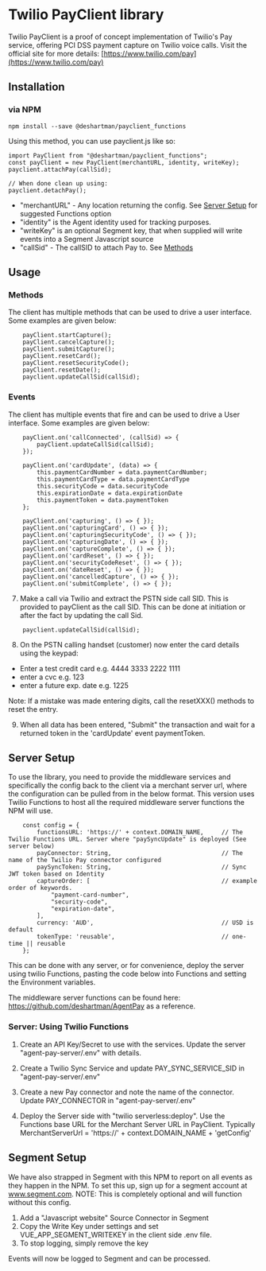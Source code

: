 # Twilio PayClient library

Twilio PayClient is a proof of concept implementation of Twilio's Pay service, offering PCI DSS payment capture on Twilio voice calls.
Visit the official site for more details: [https://www.twilio.com/pay](https://www.twilio.com/pay)

## Installation

### via NPM

```
npm install --save @deshartman/payclient_functions
```

Using this method, you can use payclient.js like so:

```
import PayClient from "@deshartman/payclient_functions";
const payClient = new PayClient(merchantURL, identity, writeKey);
payclient.attachPay(callSid);

// When done clean up using:
payclient.detachPay();
```

- "merchantURL" - Any location returning the config. See [Server Setup](#sever-setup) for suggested Functions option
- "identity" is the Agent identity used for tracking purposes.
- "writeKey" is an optional Segment key, that when supplied will write events into a Segment Javascript source
- "callSid" - The callSID to attach Pay to. See [Methods](methods)

## Usage

### Methods

The client has multiple methods that can be used to drive a user interface. Some examples are given below:

```
    payClient.startCapture();
    payClient.cancelCapture();
    payClient.submitCapture();
    payClient.resetCard();
    payClient.resetSecurityCode();
    payClient.resetDate();
    payclient.updateCallSid(callSid);
```

### Events

The client has multiple events that fire and can be used to drive a User interface. Some examples are given below:

```
    payClient.on('callConnected', (callSid) => {
        payClient.updateCallSid(callSid);
    });

    payClient.on('cardUpdate', (data) => {
        this.paymentCardNumber = data.paymentCardNumber;
        this.paymentCardType = data.paymentCardType
        this.securityCode = data.securityCode
        this.expirationDate = data.expirationDate
        this.paymentToken = data.paymentToken
    };

    payClient.on('capturing', () => { });
    payClient.on('capturingCard', () => { });
    payClient.on('capturingSecurityCode', () => { });
    payClient.on('capturingDate', () => { });
    payClient.on('captureComplete', () => { });
    payClient.on('cardReset', () => { });
    payClient.on('securityCodeReset', () => { });
    payClient.on('dateReset', () => { });
    payClient.on('cancelledCapture', () => { });
    payClient.on('submitComplete', () => { });
```

7. Make a call via Twilio and extract the PSTN side call SID. This is provided to payClient as the call SID. This can be done
   at initiation or after the fact by updating the call Sid.

```
    payclient.updateCallSid(callSid);
```

8. On the PSTN calling handset (customer) now enter the card details using the keypad:

- Enter a test credit card e.g. 4444 3333 2222 1111
- enter a cvc e.g. 123
- enter a future exp. date e.g. 1225

Note: If a mistake was made entering digits, call the resetXXX() methods to reset the entry.

9. When all data has been entered, "Submit" the transaction and wait for a returned token in the 'cardUpdate' event paymentToken.

## Server Setup

To use the library, you need to provide the middleware services and specifically the config back to the client via a merchant server url, where the configuration can be pulled from in the below format. This version uses Twilio Functions to host all the required middleware server functions the NPM will use.

```
    const config = {
        functionsURL: 'https://' + context.DOMAIN_NAME,     // The Twilio Functions URL. Server where "paySyncUpdate" is deployed (See server below)
        payConnector: String,                               // The name of the Twilio Pay connector configured
        paySyncToken: String,                               // Sync JWT token based on Identity
        captureOrder: [                                     // example order of keywords.
            "payment-card-number",
            "security-code",
            "expiration-date",
        ],
        currency: 'AUD',                                    // USD is default
        tokenType: 'reusable',                              // one-time || reusable
    };
```

This can be done with any server, or for convenience, deploy the server using twilio Functions, pasting the code below into Functions and setting the Environment variables.

The middleware server functions can be found here: https://github.com/deshartman/AgentPay as a reference.

### Server: Using Twilio Functions

1. Create an API Key/Secret to use with the services. Update the server "agent-pay-server/.env" with details.

2. Create a Twilio Sync Service and update PAY_SYNC_SERVICE_SID in "agent-pay-server/.env"

3. Create a new Pay connector and note the name of the connector. Update PAY_CONNECTOR in "agent-pay-server/.env"

4. Deploy the Server side with "twilio serverless:deploy". Use the Functions base URL for the Merchant Server URL in PayClient.
   Typically MerchantServerUrl = 'https://' + context.DOMAIN_NAME + 'getConfig'

## Segment Setup

We have also strapped in Segment with this NPM to report on all events as they happen in the NPM. To set this up, sign up for a segment account at www.segment.com.
NOTE: This is completely optional and will function without this config.

1. Add a "Javascript website" Source Connector in Segment
2. Copy the Write Key under settings and set VUE_APP_SEGMENT_WRITEKEY in the client side .env file.
3. To stop logging, simply remove the key

Events will now be logged to Segment and can be processed.
